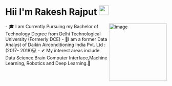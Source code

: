 # Hii I'm Rakesh Rajput  <img src="https://raw.githubusercontent.com/MartinHeinz/MartinHeinz/master/wave.gif" width="30px">
<img align="right" height="180px" src="https://www.google.com/search?q=computer+employees+gif&rlz=1C1CHBF_enIN950IN950&tbm=isch&source=iu&ictx=1&fir=s9pdFfu546_32M%252CQE-x7idAgq1VTM%252C_&vet=1&usg=AI4_-kRq5XKfCIBkdnKr0u13wUVnGFcljQ&sa=X&ved=2ahUKEwihgI7_lbHwAhVBAHIKHSOhBakQ9QF6BAgQEAE#imgrc=ppi_rZlCCsOLtM&imgdii=58_nli6xEew-BM" alt="image" />

<p align="left">
- 🎓 I am Currently Pursuing my Bachelor of Technology 
     Degree from Delhi Technological University (Formerly DCE)
- 🤵I am a former Data Analyst of Daikin 
     Airconditioning India Pvt. Ltd : (2017- 2018)💻
- ✔ My interest areas include Data Science Brain Computer 
   Interface,Machine Learning, Robotics and Deep Learning.🤵

